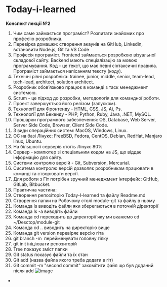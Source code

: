 # Today-i-learned
**Конспект лекції №2**
1. Чим саме займається програміст? Розпитати знайомих про професію розробника.
2. Перевірка домашки: створення акаунів на GitHub, Linkedin, встановити Node.js, Git та VS Code
3. Професія програміст. Frontend займається розробкою візуальної складової сайту. Backend мають спеціалізацію за мовою програмування. Код - це текст, що має певні сінтаксичні правила. Програміст займається напісанням тексту (коду).
4. Технічні рівні розробніка: trainee, junior, middle, senior, team-lead, tech-lead, architect, solution architect.
5. Розробник обов’язково працює в команді з таск менеджмент системою.
6. Scrum - це підход до розробки, методологія для командної роботи.
7. Проект завершується його релізом (запуском).
8. Технології для Фронтенду - HTML, CSS, JS, Ai, Ps. 
9. Технології для Бекенду - PHP, Python, Ruby, Java, .NET, MySQL.
10. Прошарки програмного забезпечення: OS, Database, Web Server, Server Side Code, Browser, Client Side Code. 
11. 3 види операційних систем: MacOS, Windows, Linux.
12. ОС на базі Лінукс: FreeBSD, Fedora, CentOS, Debian, RedHat, Manjaro linux, Ubuntu.
13. На більшості серверів стоїть Лінукс 80%
14. Сервер - компютер зі спеціальним кодом на JS, що віддає інформацію для сайту.
15. Системи контролю версій - Git, Subversion, Mercurial.
16. Сиситема контролю версій дозволяє розробникам працювати в команді та створювати версії.
17. Для роботи з Гіт потрібен зручний менеджмент інтерфейс: GitHub, GitLab, Bitbucket.
18. Практична частина:
19. Створення репозіторію Today-I-learned та файлу Readme.md
20. Створення папки на Робочому столі module-git та файлу в ньому
21. Команда  ls  виводіть файли яки зберегаються в поточній діректорії
22. Команда  ls -а  виводіть файли
23. Команда  сd  переходить до директорії яку ми вкажемо cd ~/Desctop/module-git
24. Команда сd .. виводить на директорію вище
25. Команда  git version  перевіряє версію гіта
26. git branch -m <name>  перейменувати головну гілку
27. git init ініціювати репозиторій
28. Tree показує зміст папки
29. Git status показує файли та їх стан
30. Git add (назва файла якого треба додати в гіт)
31. Git commit -m "second commit" закомітити файл що був доданий після add
  ![image](https://user-images.githubusercontent.com/102353259/160610159-f6d4c484-88ea-402d-bbd7-54297dbede8c.png)
*
